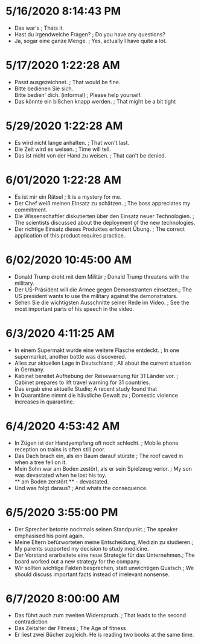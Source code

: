 
# 5/16/2020 8:14:43 PM

* Das war's ; Thats it.
* Hast du irgendwelche Fragen? ; Do you have any questions?
* Ja, sogar eine ganze Menge. ; Yes, actually I have quite a lot.

# 5/17/2020 1:22:28 AM

* Passt ausgezeichnet. ; That would be fine.
* Bitte bedienen Sie sich. <br> Bitte bedien' dich. (informal) ; Please help yourself.
* Das könnte ein bißchen knapp werden. ; That might be a bit tight

# 5/29/2020 1:22:28 AM

* Es wird nicht lange anhalten. ; That won't last.
* Die Zeit wird es weisen. ; Time will tell.
* Das ist nicht von der Hand zu weisen. ; That can't be denied.

# 6/01/2020 1:22:28 AM

* Es ist mir ein Rätsel ; It is a mystery for me.
* Der Chef weiß meinen Einsatz zu schätzen. ; The boss appreciates my commitment.
* Die Wissenschaftler diskutierten über den Einsatz neuer Technologien. ; The scientists discussed about the deployment of the new technologies.
* Der richtige Einsatz dieses Produktes erfordert Übung. ; The correct application of this product requires practice.

# 6/02/2020 10:45:00 AM
* Donald Trump droht mit dem Militär ; Donald Trump threatens with the military.
* Der US-Präsident will die Armee gegen Demonstranten einsetzen.; The US president wants to use the military against the demonstrators.
* Sehen Sie die wichtigsten Ausschnitte seiner Rede im Video. ; See the most important parts of his speech in the video.

# 6/3/2020 4:11:25 AM
* In einem Supermakt wurde eine weitere Flasche entdeckt. ; In one supermarket, another bottle was discovered.
* Alles zur aktuellen Lage in Deutschland ; All about the current situation in Germany.
* Kabinet bereitet Aufhebung der Reisewarnung für 31 Länder vor. ; Cabinet prepares to lift travel warning for 31 countries.
* Das ergab eine aktuelle Studie; A recent study found that
* In Quarantäne nimmt die häusliche Gewalt zu ; Domestic violence increases in quarantine.

# 6/4/2020 4:53:42 AM
* In Zügen ist der Handyempfang oft noch schlecht. ; Mobile phone reception on trains is often still poor.
* Das Dach brach ein, als ein Baum darauf stürzte ; The roof caved in when a tree fell on it. 
* Mein Sohn war am Boden zestört, als er sein Spielzeug verlor. ; My son was devastated when he lost his toy. <br> ** am Boden zerstört ** - devastated.
* Und was folgt daraus? ; And whats the consequence.

# 6/5/2020 3:55:00 PM
* Der Sprecher betonte nochmals seinen Standpunkt.; The speaker emphasised his point again.
* Meine Eltern befürworteten meine Entscheidung, Medizin zu studieren.; My parents supported my decision to study medicine.
* Der Vorstand erarbeitete eine neue Strategie für das Unternehmen.; The board worked out a new strategy for the company.
* Wir sollten wichtige Fakten besprechen, statt unwichtigen Quatsch.; We should discuss important facts instead of irrelevant nonsense.

# 6/7/2020 8:00:00 AM
* Das führt auch zum zweiten Widerspruch. ; That leads to the second contradiction
* Das Zeitalter der Fitness ; The Age of fitness
* Er liest zwei Bücher zugleich. He is reading two books at the same time.
